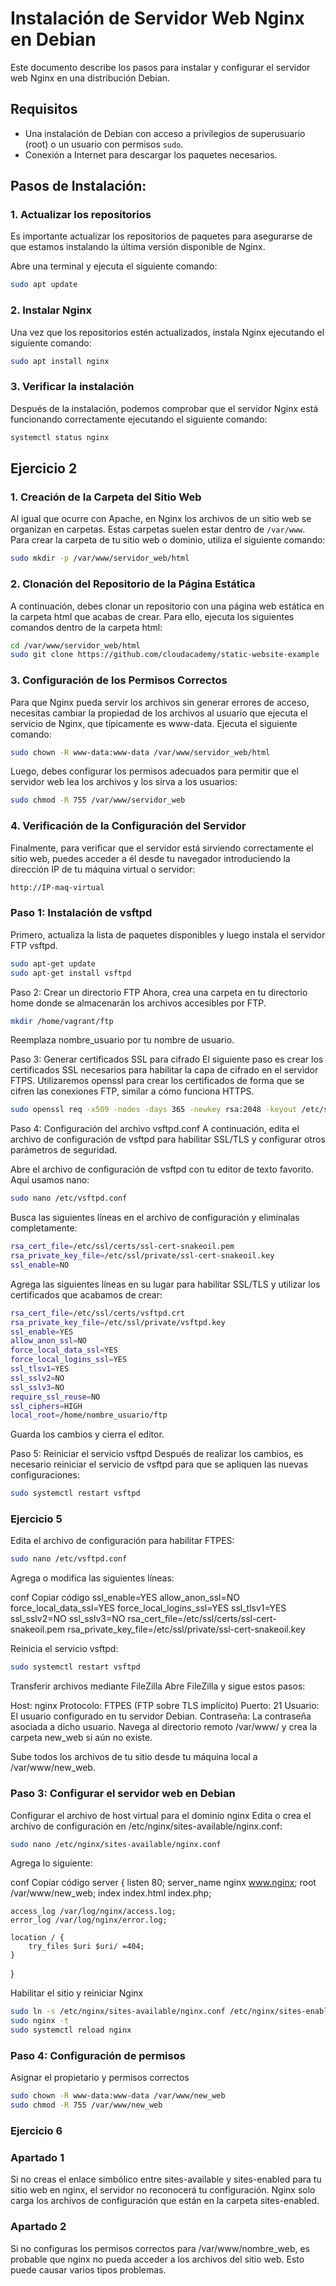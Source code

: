 # Instalación de Servidor Web Nginx en Debian

Este documento describe los pasos para instalar y configurar el servidor web Nginx en una distribución Debian.

## Requisitos

- Una instalación de Debian con acceso a privilegios de superusuario (root) o un usuario con permisos `sudo`.
- Conexión a Internet para descargar los paquetes necesarios.

## Pasos de Instalación:

### 1. Actualizar los repositorios
Es importante actualizar los repositorios de paquetes para asegurarse de que estamos instalando la última versión disponible de Nginx.

Abre una terminal y ejecuta el siguiente comando:

```bash
sudo apt update
```

### 2. Instalar Nginx
Una vez que los repositorios estén actualizados, instala Nginx ejecutando el siguiente comando:

```bash
sudo apt install nginx
```

### 3. Verificar la instalación
Después de la instalación, podemos comprobar que el servidor Nginx está funcionando correctamente ejecutando el siguiente comando:

```bash
systemctl status nginx
```


## Ejercicio 2

### 1. Creación de la Carpeta del Sitio Web

Al igual que ocurre con Apache, en Nginx los archivos de un sitio web se organizan en carpetas. Estas carpetas suelen estar dentro de `/var/www`. Para crear la carpeta de tu sitio web o dominio, utiliza el siguiente comando:

```bash
sudo mkdir -p /var/www/servidor_web/html
```

### 2. Clonación del Repositorio de la Página Estática
A continuación, debes clonar un repositorio con una página web estática en la carpeta html que acabas de crear. Para ello, ejecuta los siguientes comandos dentro de la carpeta html:

```bash
cd /var/www/servidor_web/html
sudo git clone https://github.com/cloudacademy/static-website-example
```

### 3. Configuración de los Permisos Correctos
Para que Nginx pueda servir los archivos sin generar errores de acceso, necesitas cambiar la propiedad de los archivos al usuario que ejecuta el servicio de Nginx, que típicamente es www-data. Ejecuta el siguiente comando:

```bash
sudo chown -R www-data:www-data /var/www/servidor_web/html
```

Luego, debes configurar los permisos adecuados para permitir que el servidor web lea los archivos y los sirva a los usuarios:

```bash
sudo chmod -R 755 /var/www/servidor_web
```

### 4. Verificación de la Configuración del Servidor
Finalmente, para verificar que el servidor está sirviendo correctamente el sitio web, puedes acceder a él desde tu navegador introduciendo la dirección IP de tu máquina virtual o servidor:

```bash
http://IP-maq-virtual
```

### Paso 1: Instalación de vsftpd
Primero, actualiza la lista de paquetes disponibles y luego instala el servidor FTP vsftpd.

```bash
sudo apt-get update
sudo apt-get install vsftpd
```
Paso 2: Crear un directorio FTP
Ahora, crea una carpeta en tu directorio home donde se almacenarán los archivos accesibles por FTP.

```bash
mkdir /home/vagrant/ftp
```
Reemplaza nombre_usuario por tu nombre de usuario.

Paso 3: Generar certificados SSL para cifrado
El siguiente paso es crear los certificados SSL necesarios para habilitar la capa de cifrado en el servidor FTPS. Utilizaremos openssl para crear los certificados de forma que se cifren las conexiones FTP, similar a cómo funciona HTTPS.

```bash
sudo openssl req -x509 -nodes -days 365 -newkey rsa:2048 -keyout /etc/ssl/private/vsftpd.key -out /etc/ssl/certs/vsftpd.crt
```

Paso 4: Configuración del archivo vsftpd.conf
A continuación, edita el archivo de configuración de vsftpd para habilitar SSL/TLS y configurar otros parámetros de seguridad.

Abre el archivo de configuración de vsftpd con tu editor de texto favorito. Aquí usamos nano:
```bash
sudo nano /etc/vsftpd.conf
```

Busca las siguientes líneas en el archivo de configuración y elimínalas completamente:
```bash
rsa_cert_file=/etc/ssl/certs/ssl-cert-snakeoil.pem
rsa_private_key_file=/etc/ssl/private/ssl-cert-snakeoil.key
ssl_enable=NO
```

Agrega las siguientes líneas en su lugar para habilitar SSL/TLS y utilizar los certificados que acabamos de crear:
```bash
rsa_cert_file=/etc/ssl/certs/vsftpd.crt
rsa_private_key_file=/etc/ssl/private/vsftpd.key
ssl_enable=YES
allow_anon_ssl=NO
force_local_data_ssl=YES
force_local_logins_ssl=YES
ssl_tlsv1=YES
ssl_sslv2=NO
ssl_sslv3=NO
require_ssl_reuse=NO
ssl_ciphers=HIGH
local_root=/home/nombre_usuario/ftp
```

Guarda los cambios y cierra el editor.

Paso 5: Reiniciar el servicio vsftpd
Después de realizar los cambios, es necesario reiniciar el servicio de vsftpd para que se apliquen las nuevas configuraciones:

```bash
sudo systemctl restart vsftpd
```

### Ejercicio 5
Edita el archivo de configuración para habilitar FTPES:

```bash
sudo nano /etc/vsftpd.conf
```


Agrega o modifica las siguientes líneas:

conf
Copiar código
ssl_enable=YES
allow_anon_ssl=NO
force_local_data_ssl=YES
force_local_logins_ssl=YES
ssl_tlsv1=YES
ssl_sslv2=NO
ssl_sslv3=NO
rsa_cert_file=/etc/ssl/certs/ssl-cert-snakeoil.pem
rsa_private_key_file=/etc/ssl/private/ssl-cert-snakeoil.key

Reinicia el servicio vsftpd:

```bash
sudo systemctl restart vsftpd
```

Transferir archivos mediante FileZilla
Abre FileZilla y sigue estos pasos:

Host: nginx
Protocolo: FTPES (FTP sobre TLS implícito)
Puerto: 21
Usuario: El usuario configurado en tu servidor Debian.
Contraseña: La contraseña asociada a dicho usuario.
Navega al directorio remoto /var/www/ y crea la carpeta new_web si aún no existe.

Sube todos los archivos de tu sitio desde tu máquina local a /var/www/new_web.

### Paso 3: Configurar el servidor web en Debian
Configurar el archivo de host virtual para el dominio nginx
Edita o crea el archivo de configuración en /etc/nginx/sites-available/nginx.conf:

```bash
sudo nano /etc/nginx/sites-available/nginx.conf
```

Agrega lo siguiente:

conf
Copiar código
server {
    listen 80;
    server_name nginx www.nginx;
    root /var/www/new_web;
    index index.html index.php;

    access_log /var/log/nginx/access.log;
    error_log /var/log/nginx/error.log;

    location / {
        try_files $uri $uri/ =404;
    }
}

Habilitar el sitio y reiniciar Nginx

```bash
sudo ln -s /etc/nginx/sites-available/nginx.conf /etc/nginx/sites-enabled/
sudo nginx -t
sudo systemctl reload nginx
```

### Paso 4: Configuración de permisos
Asignar el propietario y permisos correctos

```bash
sudo chown -R www-data:www-data /var/www/new_web
sudo chmod -R 755 /var/www/new_web
```

### Ejercicio 6
### Apartado 1
Si no creas el enlace simbólico entre sites-available y sites-enabled para tu sitio web en nginx, el servidor no reconocerá tu configuración.
Nginx solo carga los archivos de configuración que están en la carpeta sites-enabled.

### Apartado 2
Si no configuras los permisos correctos para /var/www/nombre_web, es probable que nginx no pueda acceder a los archivos del sitio web. Esto puede causar varios tipos problemas.